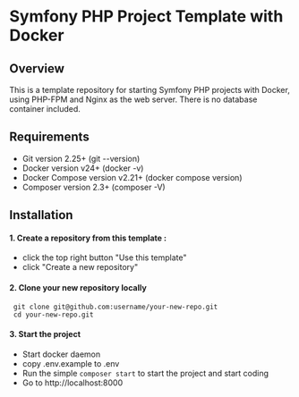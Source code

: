 # Symfony PHP Project Template with Docker

## Overview

This is a template repository for starting Symfony PHP projects with Docker, using PHP-FPM and Nginx as the web server. There is no database container included.

## Requirements

- Git version 2.25+ (git --version)
- Docker version v24+ (docker -v)
- Docker Compose version v2.21+ (docker compose version)
- Composer version 2.3+ (composer -V)
 
## Installation

 #### 1. Create a repository from this template : 
 - click the top right button "Use this template" 
 - click "Create a new repository"

 #### 2. Clone your new repository locally
	 git clone git@github.com:username/your-new-repo.git
	 cd your-new-repo.git
 #### 3. Start the project
 - Start docker daemon
 - copy .env.example to .env
 - Run the simple `composer start` to start the project and start coding
 - Go to http://localhost:8000
